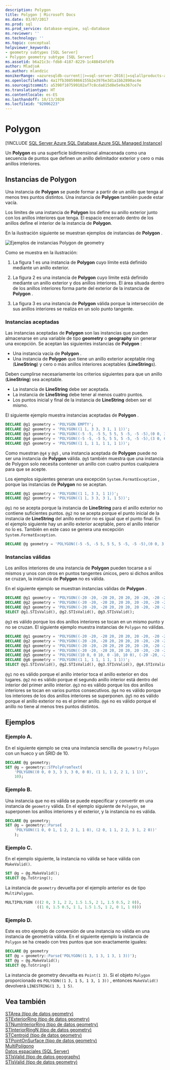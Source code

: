 ```yaml
---
description: Polygon
title: Polygon | Microsoft Docs
ms.date: 03/07/2017
ms.prod: sql
ms.prod_service: database-engine, sql-database
ms.reviewer: ''
ms.technology: ''
ms.topic: conceptual
helpviewer_keywords:
- geometry subtypes [SQL Server]
- Polygon geometry subtype [SQL Server]
ms.assetid: b6a21c3c-fdb8-4187-8229-1c488454fdfb
author: MladjoA
ms.author: mlandzic
monikerRange: =azuresqldb-current||>=sql-server-2016||=sqlallproducts-allversions||>=sql-server-linux-2017||=azuresqldb-mi-current
ms.openlocfilehash: 4a17fb30859866155b2e3976e3d1a1bb2890ac4e
ms.sourcegitcommit: a5398f107599102af7c8cda815d8e5e9a367ce7e
ms.translationtype: HT
ms.contentlocale: es-ES
ms.lasthandoff: 10/13/2020
ms.locfileid: "92006223"
---
```

# <a name="polygon"></a>Polygon

[!INCLUDE [SQL Server Azure SQL Database Azure SQL Managed Instance](../../includes/applies-to-version/sql-asdb-asdbmi.md)]

  Un **Polygon** es una superficie bidimensional almacenada como una secuencia de puntos que definen un anillo delimitador exterior y cero o más anillos interiores.  
  
## <a name="polygon-instances"></a>Instancias de Polygon  
 Una instancia de **Polygon** se puede formar a partir de un anillo que tenga al menos tres puntos distintos. Una instancia de **Polygon** también puede estar vacía.  
  
Los límites de una instancia de **Polygon** los define su anillo exterior junto con los anillos interiores que tenga. El espacio encerrado dentro de los anillos define el interior de la instancia de **Polygon**.  
  
En la ilustración siguiente se muestran ejemplos de instancias de **Polygon** .  
  
 ![Ejemplos de instancias Polygon de geometry](../../relational-databases/spatial/media/polygon.gif "Ejemplos de instancias Polygon de geometry")  
  
Como se muestra en la ilustración:  
  
1.  La figura 1 es una instancia de **Polygon** cuyo límite está definido mediante un anillo exterior.  
  
2.  La figura 2 es una instancia de **Polygon** cuyo límite está definido mediante un anillo exterior y dos anillos interiores. El área situada dentro de los anillos interiores forma parte del exterior de la instancia de **Polygon** .  
  
3.  La figura 3 es una instancia de **Polygon** válida porque la intersección de sus anillos interiores se realiza en un solo punto tangente.  

### <a name="accepted-instances"></a>Instancias aceptadas  
 Las instancias aceptadas de **Polygon** son las instancias que pueden almacenarse en una variable de tipo **geometry** o **geography** sin generar una excepción. Se aceptan las siguientes instancias de **Polygon** :  
  
-   Una instancia vacía de **Polygon** .  
-   Una instancia de **Polygon** que tiene un anillo exterior aceptable ring (**LineString**) y cero o más anillos interiores aceptables (**LineString**s).  
  
Deben cumplirse necesariamente los criterios siguientes para que un anillo (**LineString**) sea aceptable.  
  
-   La instancia de **LineString** debe ser aceptada.  
-   La instancia de **LineString** debe tener al menos cuatro puntos.  
-   Los puntos inicial y final de la instancia de **LineString** deben ser el mismo.  
  
El siguiente ejemplo muestra instancias aceptadas de **Polygon** .  
  
```sql  
DECLARE @g1 geometry = 'POLYGON EMPTY';  
DECLARE @g2 geometry = 'POLYGON((1 1, 3 3, 3 1, 1 1))';  
DECLARE @g3 geometry = 'POLYGON((-5 -5, -5 5, 5 5, 5 -5, -5 -5),(0 0, 3 0, 3 3, 0 3, 0 0))';  
DECLARE @g4 geometry = 'POLYGON((-5 -5, -5 5, 5 5, 5 -5, -5 -5),(3 0, 6 0, 6 3, 3 3, 3 0))';  
DECLARE @g5 geometry = 'POLYGON((1 1, 1 1, 1 1, 1 1))';  
```  
  
Como muestran `@g4` y `@g5` , una instancia aceptada de **Polygon** puede no ser una instancia de **Polygon** válida. `@g5` también muestra que una instancia de Polygon solo necesita contener un anillo con cuatro puntos cualquiera para que se acepte.  
  
Los ejemplos siguientes generan una excepción `System.FormatException` , porque las instancias de **Polygon** no se aceptan.  
  
```sql  
DECLARE @g1 geometry = 'POLYGON((1 1, 3 3, 1 1))';  
DECLARE @g2 geometry = 'POLYGON((1 1, 3 3, 3 1, 1 5))';  
```  
  
`@g1` no se acepta porque la instancia de **LineString** para el anillo exterior no contiene suficientes puntos. `@g2` no se acepta porque el punto inicial de la instancia de **LineString** del anillo exterior no es igual que el punto final. En el ejemplo siguiente hay un anillo exterior aceptable, pero el anillo interior no lo es. También en este caso se genera una excepción `System.FormatException`.  
  
```sql  
DECLARE @g geometry = 'POLYGON((-5 -5, -5 5, 5 5, 5 -5, -5 -5),(0 0, 3 0, 0 0))';  
```  
  
### <a name="valid-instances"></a>Instancias válidas  
 Los anillos interiores de una instancia de **Polygon** pueden tocarse a sí mismos y unos con otros en puntos tangentes únicos, pero si dichos anillos se cruzan, la instancia de **Polygon** no es válida.  
  
 En el siguiente ejemplo se muestran instancias válidas de **Polygon** .  
  
```sql  
DECLARE @g1 geometry = 'POLYGON((-20 -20, -20 20, 20 20, 20 -20, -20 -20))';  
DECLARE @g2 geometry = 'POLYGON((-20 -20, -20 20, 20 20, 20 -20, -20 -20), (10 0, 0 10, 0 -10, 10 0))';  
DECLARE @g3 geometry = 'POLYGON((-20 -20, -20 20, 20 20, 20 -20, -20 -20), (10 0, 0 10, 0 -10, 10 0), (-10 0, 0 10, -5 -10, -10 0))';  
SELECT @g1.STIsValid(), @g2.STIsValid(), @g3.STIsValid();  
```  
  
 `@g3` es válido porque los dos anillos interiores se tocan en un mismo punto y no se cruzan. El siguiente ejemplo muestra instancias de `Polygon` no válidas.  
  
```sql   
DECLARE @g1 geometry = 'POLYGON((-20 -20, -20 20, 20 20, 20 -20, -20 -20), (20 0, 0 10, 0 -20, 20 0))';  
DECLARE @g2 geometry = 'POLYGON((-20 -20, -20 20, 20 20, 20 -20, -20 -20), (10 0, 0 10, 0 -10, 10 0), (5 0, 1 5, 1 -5, 5 0))';  
DECLARE @g3 geometry = 'POLYGON((-20 -20, -20 20, 20 20, 20 -20, -20 -20), (10 0, 0 10, 0 -10, 10 0), (-10 0, 0 10, 0 -10, -10 0))';  
DECLARE @g4 geometry = 'POLYGON((-20 -20, -20 20, 20 20, 20 -20, -20 -20), (10 0, 0 10, 0 -10, 10 0), (-10 0, 1 5, 0 -10, -10 0))';  
DECLARE @g5 geometry = 'POLYGON((10 0, 0 10, 0 -10, 10 0), (-20 -20, -20 20, 20 20, 20 -20, -20 -20) )';  
DECLARE @g6 geometry = 'POLYGON((1 1, 1 1, 1 1, 1 1))';  
SELECT @g1.STIsValid(), @g2.STIsValid(), @g3.STIsValid(), @g4.STIsValid(), @g5.STIsValid(), @g6.STIsValid();  
```  
  
 `@g1` no es válido porque el anillo interior toca el anillo exterior en dos lugares. `@g2` no es válido porque el segundo anillo interior está dentro del interior del primer anillo interior. `@g3` no es válido porque los dos anillos interiores se tocan en varios puntos consecutivos. `@g4` no es válido porque los interiores de los dos anillos interiores se superponen. `@g5` no es válido porque el anillo exterior no es el primer anillo. `@g6` no es válido porque el anillo no tiene al menos tres puntos distintos.  
  
## <a name="examples"></a>Ejemplos  
### <a name="example-a"></a>Ejemplo A.  
En el siguiente ejemplo se crea una instancia sencilla de `geometry` `Polygon` con un hueco y un SRID de 10.
  
```sql  
DECLARE @g geometry;  
SET @g = geometry::STPolyFromText(
    'POLYGON((0 0, 0 3, 3 3, 3 0, 0 0), (1 1, 1 2, 2 1, 1 1))',
    10);
```  
  

### <a name="example-b"></a>Ejemplo B.   
Una instancia que no es válida se puede especificar y convertir en una instancia de `geometry` válida. En el ejemplo siguiente de `Polygon`, se superponen los anillos interiores y el exterior, y la instancia no es válida.  
  
```sql  
DECLARE @g geometry;  
SET @g = geometry::Parse(
    'POLYGON((1 0, 0 1, 1 2, 2 1, 1 0), (2 0, 1 1, 2 2, 3 1, 2 0))'
    );  
```  
  
### <a name="example-c"></a>Ejemplo C.  
En el ejemplo siguiente, la instancia no válida se hace válida con `MakeValid()`.  
  
```sql  
SET @g = @g.MakeValid();  
SELECT @g.ToString();  
```  
  
La instancia de `geometry` devuelta por el ejemplo anterior es de tipo `MultiPolygon`.  
  
```sql  
MULTIPOLYGON (((2 0, 3 1, 2 2, 1.5 1.5, 2 1, 1.5 0.5, 2 0)),
              ((1 0, 1.5 0.5, 1 1, 1.5 1.5, 1 2, 0 1, 1 0)))
```  
  
### <a name="example-d"></a>Ejemplo D.  
Este es otro ejemplo de conversión de una instancia no válida en una instancia de geometría válida. En el siguiente ejemplo la instancia de `Polygon` se ha creado con tres puntos que son exactamente iguales:  
  
```sql  
DECLARE @g geometry  
SET @g = geometry::Parse('POLYGON((1 3, 1 3, 1 3, 1 3))');  
SET @g = @g.MakeValid();  
SELECT @g.ToString()  
```  
  
La instancia de geometry devuelta es `Point(1 3)`.  Si el objeto `Polygon` proporcionado es `POLYGON((1 3, 1 5, 1 3, 1 3))` , entonces `MakeValid()` devolverá `LINESTRING(1 3, 1 5)`.  
  
## <a name="see-also"></a>Vea también  
 [STArea &#40;tipo de datos geometry&#41;](../../t-sql/spatial-geometry/starea-geometry-data-type.md)   
 [STExteriorRing &#40;tipo de datos geometry&#41;](../../t-sql/spatial-geometry/stexteriorring-geometry-data-type.md)   
 [STNumInteriorRing &#40;tipo de datos geometry&#41;](../../t-sql/spatial-geometry/stnuminteriorring-geometry-data-type.md)   
 [STInteriorRingN &#40;tipo de datos geometry&#41;](../../t-sql/spatial-geometry/stinteriorringn-geometry-data-type.md)   
 [STCentroid &#40;tipo de datos geometry&#41;](../../t-sql/spatial-geometry/stcentroid-geometry-data-type.md)   
 [STPointOnSurface &#40;tipo de datos geometry&#41;](../../t-sql/spatial-geometry/stpointonsurface-geometry-data-type.md)   
 [MultiPolígono](../../relational-databases/spatial/multipolygon.md)   
 [Datos espaciales &#40;SQL Server&#41;](../../relational-databases/spatial/spatial-data-sql-server.md)   
 [STIsValid &#40;tipo de datos geography&#41;](../../t-sql/spatial-geography/stisvalid-geography-data-type.md)   
 [STIsValid &#40;tipo de datos geometry&#41;](../../t-sql/spatial-geometry/stisvalid-geometry-data-type.md)  
  
  
